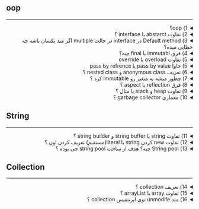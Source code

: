 ## oop

---------------

<details>

<summary dir="rtl"> 
1) oop؟
</summary>

<div dir="rtl">

1. **کپسوله‌سازی (Encapsulation):** کپسوله‌سازی به معنای پنهان‌سازی جزئیات پیاده‌سازی و نمایش فقط ویژگی‌ها و روش‌های ضروری به کاربر است. این امر با استفاده از دسترسی‌کننده‌های خصوصی (private) و عمومی (public) در کلاس‌ها انجام می‌شود. به عنوان مثال:
</div>

```java
    public class Car {
        private String color;
        private String model;

        public String getColor() {
            return color;
        }

        public void setColor(String color) {
            this.color = color;
        }

        public String getModel() {
            return model;
        }

        public void setModel(String model) {
            this.model = model;
        }
    }
```


<div dir="rtl">

2. **وراثت (Inheritance):** وراثت به معنی قابلیت تعریف یک کلاس جدید بر اساس یک کلاس موجود است که تمام خصوصیات و روش‌های آن را به ارث می‌برد و می‌تواند ویژگی‌ها و روش‌های جدیدی به آن اضافه کند. این امر باعث استفاده مجدد از کد می‌شود. به عنوان مثال:
</div>

```java
    public class Vehicle {
        protected String brand = "Ford";

        public void honk() {
            System.out.println("Beep beep!");
        }
    }

    public class Car extends Vehicle {
        private String modelName = "Mustang";

        public String getModelName() {
            return modelName;
        }
    }
```

<div dir="rtl">

3. **چندریختی (Polymorphism):** چندریختی به توانایی استفاده از یک تابع یا روش به روش‌های مختلف اشاره دارد. این ویژگی اجازه می‌دهد تا اشیاء از کلاس‌های مختلف به عنوان یک نوع عمومی‌تر در نظر گرفته شوند. به عنوان مثال:
</div>    

```java
    public class Animal {
        public void makeSound() {
            System.out.println("Animal makes a sound");
        }
    }

    public class Dog extends Animal {
        @Override
        public void makeSound() {
            System.out.println("Woof");
        }
    }

    public class Cat extends Animal {
        @Override
        public void makeSound() {
            System.out.println("Meow");
        }
    }

    public static void main(String[] args) {
        Animal myDog = new Dog();
        Animal myCat = new Cat();
        myDog.makeSound(); // Woof
        myCat.makeSound(); // Meow
    }
```

<div dir="rtl">

4. **تجرید (Abstraction):** تجرید به معنای نمایش جزئیات مهم و پنهان کردن جزئیات غیرضروری برای ساده‌سازی مدل‌سازی است. این امر با استفاده از کلاس‌های انتزاعی (abstract) و رابط‌ها (interface) انجام می‌شود. به عنوان مثال:
</div>

```java
    abstract class Animal {
        public abstract void makeSound();
    }

    class Dog extends Animal {
        public void makeSound() {
            System.out.println("Woof");
        }
    }

    class Cat extends Animal {
        public void makeSound() {
            System.out.println("Meow");
        }
    }

    public static void main(String[] args) {
        Animal myDog = new Dog();
        Animal myCat = new Cat();
        myDog.makeSound(); // Woof
        myCat.makeSound(); // Meow
    }
```
</details>



<details>

<summary dir="rtl"> 
2) تفاوت abstarct با interface ؟
</summary>

<div dir="rtl">

در جاوا، کلاس‌های انتزاعی (abstract classes) و رابط‌ها (interfaces) دو روش مهم برای تعریف قراردادها و رفتارهای مشترک بین کلاس‌ها هستند. با این حال، هر یک از این دو ویژگی کاربردها و محدودیت‌های خاص خود را دارند. در ادامه، تفاوت‌های اصلی بین آن‌ها را بررسی می‌کنیم:

### کلاس انتزاعی (Abstract Class)

1. **تعریف:**
   - یک کلاس انتزاعی می‌تواند شامل متدهای انتزاعی (بدون پیاده‌سازی) و متدهای معمولی (با پیاده‌سازی) باشد.

2. **ارث‌بری:**
   - یک کلاس می‌تواند فقط از یک کلاس انتزاعی ارث‌بری کند (single inheritance).

3. **سازنده‌ها:**
   - یک کلاس انتزاعی می‌تواند سازنده داشته باشد و این سازنده‌ها می‌توانند برای مقداردهی اولیه اشیاء در کلاس‌های فرزند استفاده شوند.

4. **متغیرها:**
   - یک کلاس انتزاعی می‌تواند متغیرهای نمونه (instance variables) داشته باشد.

مثال:

</div>

```java
abstract class Animal {
    String name;

    Animal(String name) {
        this.name = name;
    }

    abstract void makeSound();

    void eat() {
        System.out.println(name + " is eating");
    }
}

class Dog extends Animal {
    Dog(String name) {
        super(name);
    }

    @Override
    void makeSound() {
        System.out.println("Woof");
    }
}

public class Main {
    public static void main(String[] args) {
        Dog dog = new Dog("Buddy");
        dog.makeSound(); // Woof
        dog.eat();       // Buddy is eating
    }
}
```

<div dir="rtl">

### رابط (Interface)

1. **تعریف:**
   - یک رابط فقط می‌تواند شامل متدهای انتزاعی (بدون پیاده‌سازی) باشد. البته، از جاوا 8 به بعد، رابط‌ها می‌توانند متدهای پیش‌فرض (default methods) و استاتیک (static methods) نیز داشته باشند که دارای پیاده‌سازی هستند.

2. **ارث‌بری:**
   - یک کلاس می‌تواند از چندین رابط پیروی کند (multiple inheritance).

3. **سازنده‌ها:**
   - یک رابط نمی‌تواند سازنده داشته باشد.

4. **متغیرها:**
   - تمام متغیرهای درون یک رابط به صورت پیش‌فرض `public`, `static` و `final` هستند.

مثال:

</div>

```java
interface Animal {
    void makeSound();

    default void eat() {
        System.out.println("Animal is eating");
    }
}

class Dog implements Animal {
    @Override
    public void makeSound() {
        System.out.println("Woof");
    }
}

public class Main {
    public static void main(String[] args) {
        Dog dog = new Dog();
        dog.makeSound(); // Woof
        dog.eat();       // Animal is eating
    }
}
```

<div dir="rtl">

### تفاوت‌های کلیدی

1. **تعداد ارث‌بری:**
   - **Abstract Class:** فقط یک کلاس انتزاعی می‌تواند به ارث برده شود.
   - **Interface:** یک کلاس می‌تواند از چندین رابط پیروی کند.

2. **نوع متدها:**
   - **Abstract Class:** می‌تواند شامل متدهای انتزاعی و معمولی باشد.
   - **Interface:** تا جاوا 7، فقط شامل متدهای انتزاعی بود. از جاوا 8 به بعد، می‌تواند شامل متدهای پیش‌فرض و استاتیک نیز باشد.

3. **نوع متغیرها:**
   - **Abstract Class:** می‌تواند شامل متغیرهای نمونه و استاتیک باشد.
   - **Interface:** فقط شامل متغیرهای `public`, `static`, `final` است.

4. **کاربرد:**
   - **Abstract Class:** برای مدل‌سازی یک مفهوم عمومی‌تر که ممکن است دارای پیاده‌سازی پیش‌فرض برخی از متدها باشد.
   - **Interface:** برای تعریف قراردادهای رفتار که هر کلاس می‌تواند پیاده‌سازی‌های متفاوتی از آن‌ها ارائه دهد.

### مثال ترکیبی

برای درک بهتر تفاوت‌ها، می‌توانیم یک مثال ترکیبی بیاوریم که هر دو کلاس انتزاعی و رابط را به کار می‌گیرد:

</div>

```java
abstract class Animal {
    String name;

    Animal(String name) {
        this.name = name;
    }

    abstract void makeSound();

    void sleep() {
        System.out.println(name + " is sleeping");
    }
}

interface Pet {
    void play();

    default void eat() {
        System.out.println("Pet is eating");
    }
}

class Dog extends Animal implements Pet {
    Dog(String name) {
        super(name);
    }

    @Override
    void makeSound() {
        System.out.println("Woof");
    }

    @Override
    public void play() {
        System.out.println(name + " is playing");
    }
}

public class Main {
    public static void main(String[] args) {
        Dog dog = new Dog("Buddy");
        dog.makeSound(); // Woof
        dog.sleep();     // Buddy is sleeping
        dog.play();      // Buddy is playing
        dog.eat();       // Pet is eating
    }
}
```

<div dir="rtl">

در این مثال، `Dog` هم از یک کلاس انتزاعی (`Animal`) و هم از یک رابط (`Pet`) استفاده می‌کند، که نشان‌دهنده قدرت و انعطاف‌پذیری ترکیب این دو ویژگی در جاوا است.
</div>

</details>


<details>

<summary dir="rtl"> 
3) Default method در interface در حالت multiple اگر متد یکسان باشه چه خطایی میده؟
</summary>

<div dir="rtl">

در جاوا، اگر یک کلاس از چندین رابط (interface) پیروی کند که دارای متدهای پیش‌فرض (default methods) با امضای یکسان باشند، یک تضاد به وجود می‌آید. این تضاد باید به طور صریح توسط کلاس حل شود، در غیر این صورت کامپایلر جاوا خطا می‌دهد.

### خطا

وقتی یک کلاس از چندین رابط پیروی می‌کند که هر کدام متد پیش‌فرض یکسانی دارند، کامپایلر خطای زیر را می‌دهد:
```
class X inherits unrelated defaults for method Y() from types A and B
```

### مثال

برای توضیح این موضوع با یک مثال، بیایید دو رابط با متد پیش‌فرض یکسان و یک کلاس که از هر دو رابط پیروی می‌کند را بررسی کنیم:

</div>

```java
interface InterfaceA {
    default void display() {
        System.out.println("Display from InterfaceA");
    }
}

interface InterfaceB {
    default void display() {
        System.out.println("Display from InterfaceB");
    }
}

class MyClass implements InterfaceA, InterfaceB {
    @Override
    public void display() {
        // باید تضاد را به طور صریح حل کنیم
        InterfaceA.super.display(); // یا InterfaceB.super.display();
    }

    public static void main(String[] args) {
        MyClass obj = new MyClass();
        obj.display(); // باید تصمیم بگیریم کدام نمایش داده شود
    }
}
```

<div dir="rtl">

### توضیح

1. **تعریف دو رابط با متد پیش‌فرض یکسان:**
   - `InterfaceA` و `InterfaceB` هر دو دارای متد پیش‌فرض `display` هستند.

2. **پیروی کلاس از هر دو رابط:**
   - کلاس `MyClass` از هر دو رابط `InterfaceA` و `InterfaceB` پیروی می‌کند.

3. **حل تضاد:**
   - کلاس `MyClass` باید تضاد به وجود آمده را به طور صریح حل کند. این کار با استفاده از `InterfaceA.super.display()` یا `InterfaceB.super.display()` انجام می‌شود تا مشخص شود کدام نسخه از متد `display` فراخوانی شود.

### حل تضاد

هنگامی که با تضاد متدهای پیش‌فرض مواجه می‌شویم، باید به یکی از روش‌های زیر عمل کنیم:

1. **بازنویسی متد:**
   - متد را در کلاس پیاده‌سازی کرده و از یک نسخه خاص از رابط برای حل تضاد استفاده کنیم.

مثال:

</div>

```java
class MyClass implements InterfaceA, InterfaceB {
    @Override
    public void display() {
        InterfaceA.super.display(); // یا InterfaceB.super.display();
    }
}
```

<div dir="rtl">

2. **تعریف متد جدید:**
   - می‌توانیم یک پیاده‌سازی جدید برای متد ارائه دهیم که از هیچ یک از نسخه‌های رابط استفاده نکند.

مثال:

</div>

```java
class MyClass implements InterfaceA, InterfaceB {
    @Override
    public void display() {
        System.out.println("Display from MyClass");
    }
}
```

<div dir="rtl">

### نتیجه‌گیری

هنگامی که یک کلاس از چندین رابط با متد پیش‌فرض یکسان پیروی می‌کند، باید تضاد به وجود آمده را به طور صریح حل کنیم تا کامپایلر خطا ندهد. این کار معمولاً با بازنویسی متد و استفاده از `super` برای اشاره به متد مورد نظر در یکی از رابط‌ها انجام می‌شود.


</div>

</details>


<details>

<summary dir="rtl"> 
4)	فرق immutabl با final چیه؟
</summary>

<div dir="rtl">

در جاوا، مفاهیم `immutable` و `final` هر دو به مدیریت وضعیت اشیاء و متغیرها مربوط می‌شوند، اما در زمینه‌ها و کاربردهای متفاوتی به کار می‌روند. در ادامه تفاوت‌های این دو مفهوم را بررسی می‌کنیم:

### `final` در جاوا

1. **متغیرهای `final`:**
   - وقتی یک متغیر (میدان، پارامتر یا متغیر محلی) به صورت `final` تعریف می‌شود، مقدار آن تنها یک بار می‌تواند مقداردهی شود و پس از آن نمی‌تواند تغییر کند.
   - مثال:

</div>

```java
final int x = 10;
x = 20; // خطا: نمی‌توان مقدار متغیر final را تغییر داد
```
<div dir="rtl">

2. **متدهای `final`:**
   - یک متد `final` نمی‌تواند در کلاس‌های فرزند بازنویسی (override) شود.
   - مثال:
   
</div>

```java
  class Parent {
      public final void display() {
          System.out.println("Display from Parent");
      }
  }

  class Child extends Parent {
      @Override
      public void display() {
          System.out.println("Display from Child"); // خطا: نمی‌توان متد final را بازنویسی کرد
      }
  }
```

<div dir="rtl">

3. **کلاس‌های `final`:**
   - یک کلاس `final` نمی‌تواند به ارث برده شود. به عبارت دیگر، هیچ کلاسی نمی‌تواند از یک کلاس `final` ارث‌بری کند.
   - مثال:

</div>


 ```java
 public final class UtilityClass {
     // بدنه کلاس
 }

 class SubUtilityClass extends UtilityClass { // خطا: نمی‌توان از کلاس final ارث‌بری کرد
     // بدنه کلاس
 }
 ```

<div dir="rtl">

### `immutable` در جاوا

1. **کلاس‌های Immutable:**
   - یک کلاس Immutable کلاسی است که پس از ایجاد شیء، وضعیت آن نمی‌تواند تغییر کند.
   - ویژگی‌های کلاس‌های Immutable:
      - تمام فیلدها باید `private` و `final` باشند.
      - کلاس باید `final` باشد تا از ارث‌بری جلوگیری شود.
      - عدم وجود setter ها برای تغییر فیلدها.
      - تمام فیلدها باید تنها از طریق سازنده مقداردهی شوند.
   - مثال:

</div>

 ```java
 public final class ImmutablePerson {
     private final String name;
     private final int age;

     public ImmutablePerson(String name, int age) {
         this.name = name;
         this.age = age;
     }

     public String getName() {
         return name;
     }

     public int getAge() {
         return age;
     }
 }
 ```

<div dir="rtl">

### تفاوت‌های کلیدی

1. **کاربرد و زمینه:**
   - `final`: برای متغیرها، متدها و کلاس‌ها به کار می‌رود تا نشان دهد که نمی‌توان آن‌ها را تغییر داد یا بازنویسی کرد.
   - `immutable`: مفهومی است که برای طراحی کلاس‌هایی به کار می‌رود که اشیاء آن‌ها پس از ایجاد غیرقابل تغییر هستند.

2. **محدودیت‌ها:**
   - `final` متغیر: نمی‌توان پس از مقداردهی اولیه مقدار آن را تغییر داد، اما اگر متغیر یک شیء باشد، می‌توان وضعیت داخلی شیء را تغییر داد مگر اینکه خود شیء Immutable باشد.
   - کلاس‌های Immutable: وضعیت داخلی اشیاء پس از ایجاد به هیچ وجه نمی‌تواند تغییر کند.

3. **سطح تأثیر:**
   - `final` متغیر: بر روی مقدار متغیر تأثیر می‌گذارد.
   - `final` متد: بر روی قابلیت بازنویسی متد تأثیر می‌گذارد.
   - `final` کلاس: بر روی قابلیت ارث‌بری کلاس تأثیر می‌گذارد.
   - Immutable: بر روی وضعیت کل شیء تأثیر می‌گذارد.

### مثال ترکیبی

برای درک بهتر تفاوت‌ها، بیایید مثالی ترکیبی را بررسی کنیم که هم از `final` و هم از کلاس Immutable استفاده می‌کند:

</div>


```java
public final class ImmutableBook {
    private final String title;
    private final String author;

    public ImmutableBook(String title, String author) {
        this.title = title;
        this.author = author;
    }

    public String getTitle() {
        return title;
    }

    public String getAuthor() {
        return author;
    }
}

class Test {
    public static void main(String[] args) {
        final ImmutableBook book = new ImmutableBook("1984", "George Orwell");

        // نمی‌توانیم یک شیء جدید به متغیر book تخصیص دهیم
        // book = new ImmutableBook("Brave New World", "Aldous Huxley"); // خطا

        // اما می‌توانیم از متدهای کتاب استفاده کنیم
        System.out.println(book.getTitle()); // 1984
        System.out.println(book.getAuthor()); // George Orwell
    }
}
```

<div dir="rtl">
در این مثال، `ImmutableBook` یک کلاس Immutable است و متغیر `book` به صورت `final` تعریف شده است. این بدان معناست که:
1. کلاس `ImmutableBook` به دلیل `final` بودن نمی‌تواند به ارث برده شود.
2. وضعیت شیء `book` نمی‌تواند تغییر کند زیرا `ImmutableBook` یک کلاس Immutable است.
3. متغیر `book` نمی‌تواند به شیء دیگری تخصیص داده شود زیرا به صورت `final` تعریف شده است.

</div>

</details>


<details >

<summary dir="rtl"> 
5) 	تفاوت overload با override
</summary>

<div dir="rtl">

در جاوا، `Overloading` و `Overriding` دو مفهوم متفاوت هستند که برای دستیابی به چندریختی (Polymorphism) استفاده می‌شوند. هر دو این مفاهیم به متدها مربوط می‌شوند، اما در شرایط و اهداف مختلف به کار می‌روند.

### Overloading (بارگذاری مجدد متدها)

**تعریف:**
- Overloading زمانی اتفاق می‌افتد که چندین متد با همان نام، اما با امضاهای مختلف (مجموعه پارامترهای مختلف) در یک کلاس تعریف شوند. امضای متد شامل تعداد، نوع، و ترتیب پارامترها است.

**ویژگی‌ها:**
- Overloading در همان کلاس انجام می‌شود.
- امضای متدها (تعداد یا نوع پارامترها) باید متفاوت باشد.
- نوع بازگشتی متد می‌تواند متفاوت باشد، اما این تفاوت به تنهایی برای Overloading کافی نیست.
- Overloading زمان کامپایل (Compile-time) تعیین می‌شود.

**مثال:**

</div>

```java
class MathUtils {
    // متد اول
    public int add(int a, int b) {
        return a + b;
    }

    // متد دوم
    public double add(double a, double b) {
        return a + b;
    }

    // متد سوم
    public int add(int a, int b, int c) {
        return a + b + c;
    }
}

public class Main {
    public static void main(String[] args) {
        MathUtils utils = new MathUtils();
        System.out.println(utils.add(2, 3));          // 5
        System.out.println(utils.add(2.5, 3.5));      // 6.0
        System.out.println(utils.add(1, 2, 3));       // 6
    }
}
```

<div dir="rtl">

### Overriding (بازنویسی متدها)

**تعریف:**
- Overriding زمانی اتفاق می‌افتد که یک کلاس فرزند متدی را از کلاس والد بازنویسی کند. متد بازنویسی‌شده در کلاس فرزند باید همان امضای متد در کلاس والد را داشته باشد.

**ویژگی‌ها:**
- Overriding بین کلاس والد و کلاس فرزند انجام می‌شود.
- امضای متد (نام، تعداد، نوع، و ترتیب پارامترها) باید دقیقاً یکسان باشد.
- نوع بازگشتی متد در کلاس فرزند باید با نوع بازگشتی متد در کلاس والد سازگار باشد.
- متد در کلاس فرزند باید همان سطح دسترسی یا سطح دسترسی بیشتری نسبت به کلاس والد داشته باشد.
- Overriding زمان اجرا (Run-time) تعیین می‌شود.

**مثال:**

</div>

```java
class Animal {
    public void makeSound() {
        System.out.println("Animal makes a sound");
    }
}

class Dog extends Animal {
    @Override
    public void makeSound() {
        System.out.println("Woof");
    }
}

class Cat extends Animal {
    @Override
    public void makeSound() {
        System.out.println("Meow");
    }
}

public class Main {
    public static void main(String[] args) {
        Animal myDog = new Dog();
        Animal myCat = new Cat();
        
        myDog.makeSound(); // Woof
        myCat.makeSound(); // Meow
    }
}
```

<div dir="rtl">

### تفاوت‌های کلیدی بین Overloading و Overriding

1. **مفهوم:**
   - **Overloading:** تعریف چندین متد با همان نام در یک کلاس، اما با امضاهای مختلف.
   - **Overriding:** بازنویسی متدی از کلاس والد در کلاس فرزند با همان امضا.

2. **زمان تعیین:**
   - **Overloading:** زمان کامپایل.
   - **Overriding:** زمان اجرا.

3. **محدوده کاربرد:**
   - **Overloading:** در همان کلاس.
   - **Overriding:** بین کلاس والد و کلاس فرزند.

4. **نوع بازگشتی:**
   - **Overloading:** می‌تواند متفاوت باشد.
   - **Overriding:** باید همان نوع یا نوع سازگار باشد.

5. **پارامترها:**
   - **Overloading:** تعداد، نوع، یا ترتیب پارامترها باید متفاوت باشد.
   - **Overriding:** تعداد، نوع، و ترتیب پارامترها باید یکسان باشد.

### نتیجه‌گیری

- Overloading برای دستیابی به چندریختی در سطح کلاس با تعریف متدهای هم‌نام اما با امضاهای مختلف استفاده می‌شود.
- Overriding برای بازنویسی متدهای کلاس والد در کلاس فرزند به منظور ارائه پیاده‌سازی‌های خاص هر کلاس فرزند استفاده می‌شود.

</div>

</details>

<details >

<summary dir="rtl"> 
5) 		جاوا pass by value یا pass by refrence
</summary>

<div dir="rtl">

در جاوا، **تمام آرگومان‌ها به صورت "pass by value"** (ارسال به‌وسیله مقدار) به متدها ارسال می‌شوند. این جمله ممکن است باعث ایجاد سردرگمی شود، زیرا نحوه کار جاوا با انواع ابتدایی (primitive types) و اشیاء (objects) تفاوت دارد.

### انواع ابتدایی (Primitive Types)

وقتی یک مقدار ابتدایی (مثل `int`, `char`, `boolean`, `float` و ...) به یک متد ارسال می‌شود، یک کپی از آن مقدار ایجاد می‌شود و به متد ارسال می‌گردد. بنابراین، هر گونه تغییری که در متد روی این پارامتر اعمال شود، تأثیری روی مقدار اصلی ندارد.

**مثال:**

</div>

```java
public class Main {
    public static void main(String[] args) {
        int num = 10;
        modifyPrimitive(num);
        System.out.println("After modifyPrimitive: " + num); // هنوز 10
    }

    public static void modifyPrimitive(int value) {
        value = 20; // فقط مقدار کپی شده تغییر می‌کند
    }
}
```

<div dir="rtl">

### اشیاء (Objects)

در مورد اشیاء، همان قانون "pass by value" اعمال می‌شود، اما اینجا تفاوت اصلی به دلیل نحوه مدیریت مرجع‌ها (references) به وجود می‌آید. وقتی یک شیء به یک متد ارسال می‌شود، یک کپی از مرجع (reference) آن شیء ارسال می‌شود، نه خود شیء. به عبارت دیگر، مرجع به شیء کپی می‌شود، اما هر دو مرجع به همان شیء در حافظه اشاره می‌کنند.

بنابراین، اگر شما متغیرهای داخلی شیء را تغییر دهید، این تغییرات روی شیء اصلی اعمال می‌شود، اما اگر مرجع را تغییر دهید (مثلاً به یک شیء جدید اشاره کنید)، این تغییر فقط در محدوده همان متد است و تأثیری بر مرجع اصلی خارج از متد ندارد.

**مثال:**

</div>


```java
class MyObject {
    int value;
}

public class Main {
    public static void main(String[] args) {
        MyObject obj = new MyObject();
        obj.value = 10;
        modifyObject(obj);
        System.out.println("After modifyObject: " + obj.value); // خروجی 20 است
    }

    public static void modifyObject(MyObject obj) {
        obj.value = 20; // تغییر در شیء اصلی اعمال می‌شود
    }
}
```

<div dir="rtl">

**مثال دیگر:**

</div>

```java
class MyObject {
    int value;
}

public class Main {
    public static void main(String[] args) {
        MyObject obj = new MyObject();
        obj.value = 10;
        reassignObject(obj);
        System.out.println("After reassignObject: " + obj.value); // هنوز 10 است
    }

    public static void reassignObject(MyObject obj) {
        obj = new MyObject();
        obj.value = 20; // مرجع جدید فقط در محدوده متد معتبر است
    }
}
```

<div dir="rtl">

### نتیجه‌گیری

جاوا همیشه از "pass by value" استفاده می‌کند:
- **برای انواع ابتدایی:** مقدار خود نوع ابتدایی کپی و ارسال می‌شود.
- **برای اشیاء:** یک کپی از مرجع (reference) شیء ارسال می‌شود، نه خود شیء. این به این معناست که شما می‌توانید وضعیت داخلی شیء را تغییر دهید، اما نمی‌توانید مرجع اصلی را در خارج از متد تغییر دهید.

</div>

</details>


<details>

<summary dir="rtl"> 
6) تعریف anonymous class و nested class ؟
</summary>

<div dir="rtl">

### Nested Class (کلاس تو در تو)

وقتی یک کلاس یا یک اینترفیس داخل یک کلاس دیگر تعریف می‌شود، به آن `Nested Class` گفته می‌شود. `Nested Class`ها دو نوع اصلی دارند:
1. **Static Nested Class**
2. **Non-static Nested Class (Inner Class)**

### انواع Inner Class

1. **Member Inner Class:**
   - یک `Inner Class` که درون یک کلاس بیرونی و خارج از متدهای آن تعریف می‌شود.
   - به اعضای کلاس بیرونی دسترسی مستقیم دارد، حتی اگر اعضا `private` باشند.

   **مثال:**

</div>

```java
   class TestMemberOuter1 {
       private int data = 30;

       class Inner {
           void msg() {
               System.out.println("data is " + data);
           }
       }

       public static void main(String args[]) {
           TestMemberOuter1 obj = new TestMemberOuter1();
           TestMemberOuter1.Inner in = obj.new Inner();
           in.msg(); // خروجی: data is 30
       }
   }
```

<div dir="rtl">

2. **Anonymous Inner Class:**
   - یک `Inner Class` که بدون نام است و برای پیاده‌سازی یک اینترفیس یا گسترش یک کلاس استفاده می‌شود.
   - معمولاً برای پیاده‌سازی‌های فوری و کوتاه مدت استفاده می‌شود.

   **مثال:**

</div>

   ```java
   abstract class Person {
       abstract void eat();
   }

   class TestAnonymousInner {
       public static void main(String args[]) {
           Person p = new Person() {
               void eat() {
                   System.out.println("nice fruits");
               }
           };
           p.eat(); // خروجی: nice fruits
       }
   }
   ```

<div dir="rtl">

3. **Local Inner Class:**
   - یک `Inner Class` که درون یک متد، سازنده یا بلوک تعریف می‌شود.
   - فقط در داخل متد یا بلوک که در آن تعریف شده است قابل دسترسی است.

   **مثال:**

</div>

   ```java
   public class localInner1 {
       private int data = 30; // متغیر نمونه

       void display() {
           class Local {
               void msg() {
                   System.out.println(data);
               }
           }
           Local l = new Local();
           l.msg(); // خروجی: 30
       }

       public static void main(String args[]) {
           localInner1 obj = new localInner1();
           obj.display();
       }
   }
   ```

<div dir="rtl">

### Static Nested Class

- یک `Nested Class` که با استفاده از کلمه کلیدی `static` تعریف شده و می‌تواند بدون نیاز به نمونه‌ای از کلاس بیرونی استفاده شود.
- به اعضای `static` کلاس بیرونی دسترسی مستقیم دارد، اما به اعضای `instance` دسترسی ندارد مگر اینکه یک نمونه از کلاس بیرونی داشته باشد.

**مثال:**

</div>

<div dir="rtl">

```java
class Outer {
    static int data = 30;

    static class StaticNested {
        void display() {
            System.out.println("data is " + data);
        }
    }

    public static void main(String args[]) {
        Outer.StaticNested nested = new Outer.StaticNested();
        nested.display(); // خروجی: data is 30
    }
}
```

### نتیجه‌گیری

- `Nested Class`ها در جاوا به دو نوع اصلی تقسیم می‌شوند: `Static Nested Class` و `Inner Class`.
- `Inner Class`ها خود به سه دسته تقسیم می‌شوند: `Member Inner Class`, `Anonymous Inner Class`, و `Local Inner Class`.
- هر نوع از `Inner Class` کاربردها و ویژگی‌های خاص خود را دارد که در موقعیت‌های مختلف می‌تواند مفید باشد.
</div>

</details>


<details>

<summary dir="rtl"> 
7) چطور میشه یه متغیر رو immutable کرد ؟
</summary>

<div dir="rtl">

در جاوا، برای ایجاد یک متغیر (شیء) به‌صورت `immutable`، باید چندین اصل و روش را رعایت کنید. در ادامه، نحوه ایجاد یک کلاس `immutable` و متغیرهای آن را توضیح می‌دهم.

### مراحل ایجاد یک کلاس `immutable`

1. **کلاس را `final` کنید تا از ارث‌بری جلوگیری شود.**
2. **تمام فیلدهای کلاس را `private` و `final` کنید تا فقط یک بار مقداردهی شوند.**
3. **هیچ `setter`ای برای فیلدها فراهم نکنید.**
4. **تمام فیلدها را از طریق سازنده مقداردهی کنید.**
5. **اگر فیلدها از نوع mutable (قابل تغییر) هستند، یک کپی عمیق از آن‌ها در سازنده و getterها ایجاد کنید.**

### مثال

یک کلاس `Person` را به‌صورت `immutable` ایجاد می‌کنیم:

</div>

```java
public final class Person {
    private final String name;
    private final int age;
    private final List<String> hobbies;

    public Person(String name, int age, List<String> hobbies) {
        this.name = name;
        this.age = age;
        // کپی عمیق برای فیلد mutable
        this.hobbies = new ArrayList<>(hobbies);
    }

    public String getName() {
        return name;
    }

    public int getAge() {
        return age;
    }

    // بازگرداندن کپی برای فیلد mutable
    public List<String> getHobbies() {
        return new ArrayList<>(hobbies);
    }
}

public class Main {
    public static void main(String[] args) {
        List<String> hobbies = new ArrayList<>();
        hobbies.add("Reading");
        hobbies.add("Traveling");

        Person person = new Person("John", 30, hobbies);

        // تلاش برای تغییر لیست hobbies خارجی
        hobbies.add("Swimming");

        System.out.println(person.getHobbies()); // خروجی: [Reading, Traveling]

        // تلاش برای تغییر لیست hobbies از طریق getter
        person.getHobbies().add("Swimming");

        System.out.println(person.getHobbies()); // خروجی: [Reading, Traveling]
    }
}
```

<div dir="rtl">

### توضیحات

1. **کلاس `Person` به‌صورت `final` تعریف شده است:**
   - این کار باعث می‌شود تا هیچ کلاسی نتواند از آن ارث‌بری کند و متدهای آن را تغییر دهد.

2. **فیلدهای `name`, `age`, و `hobbies` به‌صورت `private` و `final` تعریف شده‌اند:**
   - این کار اطمینان می‌دهد که این فیلدها فقط یک بار مقداردهی می‌شوند و نمی‌توانند تغییر کنند.

3. **هیچ `setter`ای برای فیلدها وجود ندارد:**
   - این کار از تغییر مقادیر فیلدها بعد از مقداردهی اولیه جلوگیری می‌کند.

4. **فیلدهای mutable (قابل تغییر) مانند `List<String>` به‌صورت کپی عمیق مقداردهی می‌شوند:**
   - در سازنده، یک کپی جدید از لیست ورودی ایجاد می‌شود.
   - در getter، یک کپی جدید از لیست بازگردانده می‌شود تا از تغییر لیست اصلی جلوگیری شود.

### نتیجه‌گیری

با رعایت این اصول، می‌توانید یک کلاس `immutable` ایجاد کنید که متغیرهای آن پس از مقداردهی اولیه دیگر تغییر نخواهند کرد. این ویژگی باعث می‌شود تا کلاس‌های `immutable` برای استفاده در برنامه‌های چندنخی (multi-threaded) بسیار مناسب باشند، زیرا نیازی به هماهنگ‌سازی (synchronization) برای دسترسی به متغیرها ندارند.

</div>

</details>



<details>
<summary dir="rtl"> 
8) فرق reflection با aspect ؟
</summary>

<div dir="rtl">

Reflection و Aspect-Oriented Programming (AOP) دو مفهوم مجزا در جاوا هستند که هر کدام برای اهداف خاصی استفاده می‌شوند. در ادامه تفاوت‌های اصلی بین Reflection و AOP را بررسی می‌کنیم:

### Reflection

**تعریف:**
Reflection یک ویژگی قدرتمند در جاوا است که به برنامه‌نویسان اجازه می‌دهد تا اطلاعات مربوط به ساختار برنامه (مانند کلاس‌ها، متدها، فیلدها و سازنده‌ها) را در زمان اجرا به دست آورند و از آن‌ها برای انجام عملیات مختلف استفاده کنند.

**کاربردها:**
1. **دسترسی به اطلاعات کلاس در زمان اجرا:** مانند نام کلاس، متدها، فیلدها و سازنده‌ها.
2. **ایجاد اشیاء در زمان اجرا:** بدون استفاده از سازنده‌های معمولی.
3. **فراخوانی متدها در زمان اجرا:** بدون استفاده از نام متدها در کد.
4. **دسترسی و تغییر فیلدها در زمان اجرا:** حتی اگر این فیلدها خصوصی باشند.

**مثال:**

</div>

```java
import java.lang.reflect.*;

public class ReflectionExample {
    private String message = "Hello, Reflection!";

    public static void main(String[] args) {
        try {
            ReflectionExample obj = new ReflectionExample();

            // دسترسی به فیلد خصوصی
            Field field = ReflectionExample.class.getDeclaredField("message");
            field.setAccessible(true);
            String value = (String) field.get(obj);

            System.out.println("Field Value: " + value); // خروجی: Hello, Reflection!

            // تغییر فیلد خصوصی
            field.set(obj, "Hello, Modified Reflection!");
            System.out.println("Modified Field Value: " + obj.message); // خروجی: Hello, Modified Reflection!

        } catch (Exception e) {
            e.printStackTrace();
        }
    }
}
```

<div dir="rtl">

### Aspect-Oriented Programming (AOP)

**تعریف:**
AOP یک پارادایم برنامه‌نویسی است که هدف آن جداسازی مقاطع مختلف برنامه (Concerns) است تا کدهای مربوط به مقاطع مختلف بتوانند به طور مستقل از هم توسعه و مدیریت شوند. در جاوا، AOP معمولاً با استفاده از فریم‌ورک‌هایی مانند Spring AOP و AspectJ پیاده‌سازی می‌شود.

**کاربردها:**
1. **جداسازی مقاطع مختلف برنامه:** مانند مدیریت لاگ‌ها، امنیت، تراکنش‌ها و مدیریت استثناها.
2. **افزایش خوانایی و نگهداری کد:** با جداسازی مقاطع مختلف برنامه از منطق اصلی.
3. **اضافه کردن رفتار به متدها و اشیاء:** بدون تغییر در کد منبع آن‌ها.

**اصطلاحات کلیدی در AOP:**
1. **Aspect:** یک مقطع برنامه که می‌تواند به ماژول‌های مختلف اضافه شود.
2. **Join Point:** یک نقطه در اجرای برنامه که در آن می‌توان یک مقطع را اعمال کرد.
3. **Advice:** کدی که در یک Join Point مشخص اجرا می‌شود.
4. **Pointcut:** مجموعه‌ای از Join Pointها که در آن‌ها یک Advice اعمال می‌شود.
5. **Weaving:** فرآیند اعمال Aspects به کد اصلی.

**مثال:**
استفاده از Spring AOP برای لاگ‌گیری از متدها:

</div>

```java
import org.aspectj.lang.annotation.Aspect;
import org.aspectj.lang.annotation.Before;
import org.springframework.stereotype.Component;

@Aspect
@Component
public class LoggingAspect {
    @Before("execution(* com.example.service.*.*(..))")
    public void logBeforeMethod() {
        System.out.println("Method is about to be executed");
    }
}
```

<div dir="rtl">

### تفاوت‌های کلیدی

1. **هدف:**
   - **Reflection:** برای دسترسی و تغییر ساختار برنامه در زمان اجرا استفاده می‌شود.
   - **AOP:** برای جداسازی مقاطع مختلف برنامه و افزودن رفتار به متدها بدون تغییر کد منبع استفاده می‌شود.

2. **کاربرد:**
   - **Reflection:** بیشتر برای عملیات پویا مانند ایجاد اشیاء، فراخوانی متدها و دسترسی به فیلدها در زمان اجرا استفاده می‌شود.
   - **AOP:** بیشتر برای افزودن مقاطع عمومی مانند لاگ‌گیری، امنیت و مدیریت تراکنش‌ها به برنامه بدون تغییر کد منبع استفاده می‌شود.

3. **پیاده‌سازی:**
   - **Reflection:** به صورت ذاتی در جاوا موجود است و از طریق بسته `java.lang.reflect` قابل دسترسی است.
   - **AOP:** نیاز به فریم‌ورک‌های خاص مانند Spring AOP یا AspectJ دارد.

4. **پیچیدگی و نگهداری:**
   - **Reflection:** ممکن است کد پیچیده‌تر و دیباگ سخت‌تری داشته باشد.
   - **AOP:** به طور کلی خوانایی و نگهداری کد را بهبود می‌بخشد زیرا مقاطع مختلف برنامه از منطق اصلی جدا می‌شوند.

### نتیجه‌گیری

Reflection و AOP هر دو ابزارهای قدرتمندی در جاوا هستند که برای اهداف مختلفی استفاده می‌شوند. Reflection برای دسترسی و تغییر ساختار برنامه در زمان اجرا مناسب است، در حالی که AOP برای جداسازی مقاطع مختلف برنامه و افزودن رفتارهای عمومی به متدها بدون تغییر کد منبع استفاده می‌شود. با درک تفاوت‌های بین این دو، می‌توانید از هر یک به صورت مناسب در برنامه‌های خود استفاده کنید.

</div>

</details>


<details>
<summary dir="rtl"> 
9) تفاوت heap و stack  با مثال ؟
</summary>

<div dir="rtl">

در جاوا، حافظه به دو بخش اصلی تقسیم می‌شود: Heap و Stack. هر یک از این بخش‌ها وظایف و کاربردهای خاص خود را دارند. در ادامه تفاوت‌های کلیدی بین Heap و Stack به همراه مثال‌هایی توضیح داده شده است.

### تفاوت‌های کلیدی بین Heap و Stack

1. **مدیریت حافظه:**
   - **Stack:** برای ذخیره‌سازی متغیرهای محلی و فراخوانی‌های متد استفاده می‌شود. این حافظه به صورت خودکار توسط JVM مدیریت می‌شود و با خروج از بلاک متد، حافظه آزاد می‌شود.
   - **Heap:** برای ذخیره‌سازی اشیاء و متغیرهای سراسری استفاده می‌شود. مدیریت این حافظه توسط Garbage Collector انجام می‌شود.

2. **سرعت دسترسی:**
   - **Stack:** دسترسی به حافظه در Stack سریع‌تر است زیرا به صورت LIFO (Last In First Out) مدیریت می‌شود.
   - **Heap:** دسترسی به حافظه در Heap کندتر است زیرا مدیریت پیچیده‌تری دارد و Garbage Collector باید آن را مدیریت کند.

3. **ساختار داده:**
   - **Stack:** به صورت ساختار داده پشته (Stack) مدیریت می‌شود.
   - **Heap:** به صورت ساختار داده هرم (Heap) مدیریت می‌شود و اشیاء به صورت نامرتب ذخیره می‌شوند.

4. **اندازه:**
   - **Stack:** حافظه Stack معمولاً کوچک‌تر است و محدودیت اندازه دارد.
   - **Heap:** حافظه Heap بزرگ‌تر است و می‌تواند مقدار بیشتری داده ذخیره کند.

5. **مدت زمان زندگی داده‌ها:**
   - **Stack:** مدت زمان زندگی داده‌ها کوتاه است و فقط تا زمان خروج از بلاک یا متد معتبر هستند.
   - **Heap:** مدت زمان زندگی داده‌ها طولانی‌تر است و تا زمانی که Garbage Collector آن‌ها را جمع‌آوری نکند، معتبر هستند.

### مثال:

برای درک بهتر تفاوت‌ها، بیایید یک مثال عملی را بررسی کنیم:

</div>

```java
public class MemoryExample {
    public static void main(String[] args) {
        int x = 5; // متغیر محلی: ذخیره شده در Stack
        int y = 10; // متغیر محلی: ذخیره شده در Stack

        MyClass obj = new MyClass(); // شیء: ذخیره شده در Heap
        obj.setValue(20);

        System.out.println("x: " + x); // 5
        System.out.println("y: " + y); // 10
        System.out.println("obj.value: " + obj.getValue()); // 20
    }
}

class MyClass {
    private int value; // فیلد نمونه: ذخیره شده در Heap

    public void setValue(int value) {
        this.value = value;
    }

    public int getValue() {
        return value;
    }
}
```
<div dir="rtl">

### توضیحات:

1. **متغیرهای محلی (x و y):**
   - این متغیرها در حافظه Stack ذخیره می‌شوند. هر بار که متد `main` فراخوانی می‌شود، یک بلاک جدید در Stack ایجاد می‌شود و این متغیرها در آن بلاک ذخیره می‌شوند. با خروج از متد `main`، این بلاک و تمام متغیرهای محلی آن آزاد می‌شوند.

2. **شیء `MyClass` (obj):**
   - این شیء در حافظه Heap ذخیره می‌شود. متغیر `obj` که یک مرجع به این شیء است، در Stack ذخیره می‌شود، اما خود شیء در Heap قرار دارد. Garbage Collector مسئول مدیریت حافظه Heap است و زمانی که هیچ مرجعی به این شیء اشاره نکند، آن را جمع‌آوری می‌کند.

3. **فیلد نمونه `value` در کلاس `MyClass`:**
   - این فیلد به عنوان بخشی از شیء `MyClass` در Heap ذخیره می‌شود. تغییرات در این فیلد توسط متدهای `setValue` و `getValue` انجام می‌شود.

### نتیجه‌گیری

- **Stack:** برای ذخیره‌سازی متغیرهای محلی و فراخوانی‌های متد استفاده می‌شود. دسترسی سریع‌تر است و حافظه به صورت خودکار با خروج از بلاک آزاد می‌شود.
- **Heap:** برای ذخیره‌سازی اشیاء و متغیرهای سراسری استفاده می‌شود. دسترسی کندتر است و مدیریت حافظه توسط Garbage Collector انجام می‌شود.

درک تفاوت‌های بین Heap و Stack می‌تواند به بهینه‌سازی عملکرد و مدیریت بهتر حافظه در برنامه‌های جاوا کمک کند.

### نکته
توی ترد هر کدم stack خودشون رو دارن ولی heap یکیه

</div>

</details>

<details>
<summary dir="rtl"> 
10) معماری garbage collector ؟
</summary>

<div dir="rtl">

معماری Garbage Collector (GC) در جاوا برای مدیریت خودکار حافظه طراحی شده است. این معماری به اجزای مختلفی تقسیم می‌شود که هر کدام نقش خاصی در جمع‌آوری و بازپس‌گیری حافظه‌ی اشیائی که دیگر مورد استفاده نیستند، دارند. در ادامه، معماری کلی GC را توضیح می‌دهم و سپس با استفاده از یک نمودار آن را نمایش می‌دهم.

### اجزای کلیدی معماری Garbage Collector

1. **Heap Memory:**
   - **Young Generation (نسل جوان):**
      - **Eden Space:** اشیاء جدید ابتدا در اینجا ایجاد می‌شوند.
      - **Survivor Spaces (S0 و S1):** اشیاء از Eden Space که هنوز زنده هستند به یکی از این دو فضای Survivor منتقل می‌شوند.
   - **Old Generation (نسل قدیمی):** اشیاءی که مدت طولانی‌تری زنده می‌مانند به اینجا منتقل می‌شوند.
   - **Permanent Generation (PermGen) / Metaspace:** برای ذخیره‌سازی متادیتاهای کلاس و اطلاعات مربوط به کلاس‌ها استفاده می‌شود (در نسخه‌های جدید جاوا، Metaspace جایگزین PermGen شده است).

2. **Garbage Collection Phases:**
   - **Minor GC:** جمع‌آوری زباله‌های Young Generation.
   - **Major GC / Full GC:** جمع‌آوری زباله‌های Old Generation و گاهی اوقات همه نسل‌ها.

### نمودار معماری Garbage Collector

برای نمایش تصویری از معماری GC، به نمودار زیر توجه کنید:

```
+-----------------+
|     Heap Memory  |
+-----------------+
|                 |
| +-------------+ |    +-------------+
| | Young Gen   | |    | Old Gen     |
| |             | |    |             |
| | +---------+ | |    | +---------+ |
| | | Eden    | |----->| | Object  | |
| | |         | |    | | |         | |
| | +---------+ | |    | +---------+ |
| | +---------+ | |    |             |
| | | S0      | |----->|             |
| | +---------+ | |    +-------------+
| | +---------+ | |
| | | S1      | | |
| | +---------+ | |
| +-------------+ |
|                 |
+-----------------+

Legend:
- Young Gen: Generation for new objects
  - Eden: Space where new objects are initially allocated
  - S0, S1: Survivor spaces for objects that survive garbage collection in Eden
- Old Gen: Generation for long-lived objects
```

### توضیحات نمودار

1. **Heap Memory:**
   - **Young Generation (نسل جوان):**
      - **Eden Space:** جایی که اشیاء جدید ابتدا ایجاد می‌شوند.
      - **Survivor Spaces (S0 و S1):** اشیائی که از Eden Space جان سالم به در می‌برند به یکی از این فضاهای Survivor منتقل می‌شوند. در هر مرحله، یکی از این فضاها به عنوان مقصد و دیگری به عنوان منبع استفاده می‌شود.
   - **Old Generation (نسل قدیمی):** اشیاءی که برای مدت طولانی‌تری زنده می‌مانند به اینجا منتقل می‌شوند و در اینجا نگهداری می‌شوند.

2. **فرآیندهای Garbage Collection:**
   - **Minor GC:** این فرآیند برای جمع‌آوری زباله‌های موجود در Young Generation انجام می‌شود. اشیاء زنده از Eden Space به Survivor Space ها منتقل می‌شوند.
   - **Major GC / Full GC:** این فرآیند برای جمع‌آوری زباله‌های موجود در Old Generation و گاهی اوقات در تمامی نسل‌ها انجام می‌شود. این فرآیند سنگین‌تر است و مدت زمان بیشتری طول می‌کشد.

اشیاءی که استفاده نمی‌شوند و به آنها دسترسی وجود ندارد، در مراحل مختلف جمع‌آوری زباله (Garbage Collection) از بین می‌روند، و این مراحل بستگی به محل قرارگیری این اشیاء در حافظه Heap دارد. به طور کلی، روند کار به این صورت است:

### Young Generation

1. **Eden Space:**
   - اشیاء جدید ابتدا در اینجا ایجاد می‌شوند.
   - وقتی فضای Eden پر می‌شود، یک Minor GC (جمع‌آوری زباله‌ی کوچک) انجام می‌شود.
   - در طی Minor GC، اشیاء زنده از Eden Space به یکی از فضاهای Survivor (S0 یا S1) منتقل می‌شوند.
   - اشیائی که دسترسی به آنها وجود ندارد و در Eden Space قرار دارند، در این مرحله جمع‌آوری و حذف می‌شوند.

2. **Survivor Spaces (S0 و S1):**
   - اشیاءی که از مرحله‌ی قبلی جان سالم به در برده‌اند به این فضاها منتقل می‌شوند.
   - هر بار که یک Minor GC اجرا می‌شود، اشیاء زنده بین دو فضای Survivor جابجا می‌شوند.
   - اگر یک شیء پس از چندین Minor GC هنوز زنده باشد، به Old Generation منتقل می‌شود.
   - اشیائی که دسترسی به آنها وجود ندارد و در Survivor Spaces قرار دارند، در طی Minor GC جمع‌آوری و حذف می‌شوند.

### Old Generation

- **Old Generation:**
   - اشیائی که برای مدت طولانی‌تری زنده می‌مانند و از مراحل چندگانه‌ی Minor GC جان سالم به در برده‌اند، به Old Generation منتقل می‌شوند.
   - جمع‌آوری زباله در Old Generation به عنوان Major GC یا Full GC شناخته می‌شود.
   - اشیائی که دسترسی به آنها وجود ندارد و در Old Generation قرار دارند، در طی Major GC یا Full GC جمع‌آوری و حذف می‌شوند.

### نتیجه‌گیری

- اشیائی که دسترسی به آنها وجود ندارد و در Young Generation قرار دارند (Eden Space و Survivor Spaces)، در طی Minor GC جمع‌آوری و حذف می‌شوند.
- اشیائی که به Old Generation منتقل شده‌اند و دسترسی به آنها وجود ندارد، در طی Major GC یا Full GC جمع‌آوری و حذف می‌شوند.

### نمودار فرآیند Garbage Collection

```
+-----------------+
|     Heap Memory  |
+-----------------+
|                 |
| +-------------+ |    +-------------+
| | Young Gen   | |    | Old Gen     |
| |             | |    |             |
| | +---------+ | |    | +---------+ |
| | | Eden    | |----->| | Object  | |
| | |         | |    | | |         | |
| | +---------+ | |    | +---------+ |
| | +---------+ | |    |             |
| | | S0      | |----->|             |
| | +---------+ | |    +-------------+
| | +---------+ | |
| | | S1      | | |
| | +---------+ | |
| +-------------+ |
|                 |
+-----------------+

Legend:
- Young Gen: Generation for new objects
  - Eden: Space where new objects are initially allocated
  - S0, S1: Survivor spaces for objects that survive garbage collection in Eden
- Old Gen: Generation for long-lived objects
```

در این نمودار، فرآیندهای جمع‌آوری زباله و نحوه‌ی جابجایی اشیاء بین فضاهای مختلف نمایش داده شده است. اشیاء غیرقابل دسترسی در هر یک از این فضاها در طی جمع‌آوری زباله حذف می‌شوند.

### نتیجه‌گیری کلی

Garbage Collector در جاوا از یک معماری چند نسلی استفاده می‌کند که شامل Young Generation, Old Generation و (در نسخه‌های قدیمی) Permanent Generation می‌شود. این معماری به بهبود کارایی GC و مدیریت بهینه‌تر حافظه کمک می‌کند. استفاده از نمودارها و توضیحات بالا می‌تواند به درک بهتر نحوه کار GC و بهینه‌سازی برنامه‌های جاوا کمک کند.

</div>

</details>

## String 

----------


<details>
<summary dir="rtl"> 
11) تفاوت string با string buffer و string builder ؟
</summary>

<div dir="rtl">

در جاوا، کلاس‌های `String`, `StringBuffer`, و `StringBuilder` برای کار با رشته‌ها استفاده می‌شوند. هر یک از این کلاس‌ها ویژگی‌ها و کاربردهای خاص خود را دارند. در ادامه به تفاوت‌ها و ویژگی‌های این کلاس‌ها می‌پردازیم:

### 1. کلاس `String`

**ویژگی‌ها:**
- **Immutable (غیرقابل تغییر):** پس از ایجاد یک شیء `String`، نمی‌توان محتوای آن را تغییر داد. هر تغییر در یک شیء `String` باعث ایجاد یک شیء جدید می‌شود.
- **کلاس نهایی (final):** نمی‌توان از کلاس `String` ارث‌بری کرد.

**مثال:**

</div>

```java
String str1 = "Hello";
String str2 = str1.concat(" World"); // str1 تغییر نمی‌کند، یک شیء جدید ایجاد می‌شود
System.out.println(str1); // خروجی: Hello
System.out.println(str2); // خروجی: Hello World
```

<div dir="rtl">

### 2. کلاس `StringBuffer`

**ویژگی‌ها:**
- **Mutable (قابل تغییر):** محتوای `StringBuffer` پس از ایجاد می‌تواند تغییر کند.
- **Thread-safe (ایمن در برابر دسترسی چند نخی):** متدهای `StringBuffer` هماهنگ (synchronized) هستند، بنابراین برای استفاده در محیط‌های چند نخی (multi-threaded) مناسب است.
- **کندتر از `StringBuilder`:** به دلیل هماهنگی متدها، عملیات‌ها کمی کندتر از `StringBuilder` هستند.

**مثال:**

</div>

```java
StringBuffer sb = new StringBuffer("Hello");
sb.append(" World");
System.out.println(sb.toString()); // خروجی: Hello World
```
<div dir="rtl">

### 3. کلاس `StringBuilder`

**ویژگی‌ها:**
- **Mutable (قابل تغییر):** محتوای `StringBuilder` پس از ایجاد می‌تواند تغییر کند.
- **Not thread-safe (ایمن در برابر دسترسی چند نخی نیست):** متدهای `StringBuilder` هماهنگ (synchronized) نیستند، بنابراین برای استفاده در محیط‌های تک‌نخی (single-threaded) یا در مواردی که هماهنگی توسط برنامه‌نویس مدیریت می‌شود، مناسب است.
- **سریع‌تر از `StringBuffer`:** به دلیل عدم هماهنگی متدها، عملیات‌ها سریع‌تر از `StringBuffer` هستند.

**مثال:**

</div>

```java
StringBuilder sb = new StringBuilder("Hello");
sb.append(" World");
System.out.println(sb.toString()); // خروجی: Hello World
```
<div dir="rtl">

### تفاوت‌های کلیدی

1. **قابلیت تغییر (Mutability):**
   - `String` غیرقابل تغییر (Immutable) است. هر تغییر در رشته باعث ایجاد یک شیء جدید می‌شود.
   - `StringBuffer` و `StringBuilder` قابل تغییر (Mutable) هستند. می‌توان محتوای آن‌ها را بدون ایجاد شیء جدید تغییر داد.

2. **ایمنی در برابر دسترسی چند نخی (Thread Safety):**
   - `String` ذاتاً ایمن در برابر دسترسی چند نخی است زیرا غیرقابل تغییر است.
   - `StringBuffer` ایمن در برابر دسترسی چند نخی است زیرا متدهای آن هماهنگ (synchronized) هستند.
   - `StringBuilder` ایمن در برابر دسترسی چند نخی نیست زیرا متدهای آن هماهنگ نیستند.

3. **کارایی (Performance):**
   - `String` به دلیل ایجاد اشیاء جدید در هر تغییر، کندتر از `StringBuffer` و `StringBuilder` است.
   - `StringBuffer` به دلیل هماهنگی متدها، کمی کندتر از `StringBuilder` است.
   - `StringBuilder` سریع‌ترین گزینه است زیرا متدهای آن هماهنگ نیستند.

### موارد استفاده

- از `String` برای رشته‌های ثابت و غیرقابل تغییر استفاده کنید.
- از `StringBuffer` در برنامه‌هایی استفاده کنید که نیاز به تغییر رشته‌ها در محیط‌های چند نخی دارند.
- از `StringBuilder` در برنامه‌هایی استفاده کنید که نیاز به تغییر رشته‌ها در محیط‌های تک‌نخی دارند یا هماهنگی دسترسی چند نخی توسط برنامه‌نویس مدیریت می‌شود.

### نتیجه‌گیری

با توجه به تفاوت‌های بالا، انتخاب بین `String`, `StringBuffer`, و `StringBuilder` بستگی به نیازهای خاص برنامه شما دارد. برای رشته‌های ثابت از `String`، برای تغییر رشته‌ها در محیط‌های چند نخی از `StringBuffer`، و برای تغییر رشته‌ها در محیط‌های تک‌نخی از `StringBuilder` استفاده کنید.

</div>

</details>


<details>
<summary dir="rtl"> 
12) 	تفاوت new کردن string با literal(مستقیم)  تعریف کردن اون ؟
</summary>

<div dir="rtl">

در جاوا، تعریف یک رشته (`String`) به دو روش اصلی انجام می‌شود: استفاده از literal (مستقیم) و استفاده از کلمه کلیدی `new`. هر یک از این روش‌ها رفتار متفاوتی دارد و تفاوت‌های مهمی بین آن‌ها وجود دارد. در ادامه به بررسی این تفاوت‌ها می‌پردازیم:

### استفاده از String Literal

وقتی یک رشته به صورت مستقیم و با استفاده از literal تعریف می‌شود، به طور خودکار در یک مکان ویژه به نام "String Pool" در حافظه ذخیره می‌شود. اگر رشته دیگری با همان مقدار ایجاد شود، به جای ایجاد یک شیء جدید، به همان شیء موجود در String Pool اشاره می‌کند.

**مثال:**

</div>

```java
String str1 = "Hello";
String str2 = "Hello";

System.out.println(str1 == str2); // خروجی: true
System.out.println(str1.equals(str2)); // خروجی: true
```

<div dir="rtl">

در این مثال، `str1` و `str2` هر دو به همان شیء در String Pool اشاره می‌کنند، بنابراین عملگر `==` که مراجع را مقایسه می‌کند، `true` بازمی‌گرداند.

### استفاده از کلمه کلیدی new

وقتی یک رشته با استفاده از کلمه کلیدی `new` تعریف می‌شود، حتی اگر رشته دیگری با همان مقدار وجود داشته باشد، یک شیء جدید در حافظه heap ایجاد می‌شود و به String Pool اشاره نمی‌کند.

**مثال:**

</div>

```java
String str3 = new String("Hello");
String str4 = new String("Hello");

System.out.println(str3 == str4); // خروجی: false
System.out.println(str3.equals(str4)); // خروجی: true
```

<div dir="rtl">

در این مثال، `str3` و `str4` به دو شیء مختلف در حافظه heap اشاره می‌کنند، بنابراین عملگر `==` که مراجع را مقایسه می‌کند، `false` بازمی‌گرداند. اما متد `equals` که محتوا را مقایسه می‌کند، `true` بازمی‌گرداند.

### تفاوت‌های کلیدی

1. **String Pool:**
   - **Literal:** رشته‌های ایجاد شده با استفاده از literal به String Pool اضافه می‌شوند. اگر رشته‌ای با همان مقدار قبلاً در String Pool وجود داشته باشد، به همان شیء اشاره می‌کند.
   - **new:** رشته‌های ایجاد شده با استفاده از `new` مستقیماً به حافظه heap می‌روند و هر بار یک شیء جدید ایجاد می‌کنند، حتی اگر مقدار یکسان باشد.

2. **کارایی:**
   - **Literal:** استفاده از literal کارایی بیشتری دارد زیرا باعث استفاده مجدد از اشیاء موجود در String Pool می‌شود و از ایجاد اشیاء اضافی جلوگیری می‌کند.
   - **new:** استفاده از `new` حافظه بیشتری مصرف می‌کند زیرا هر بار یک شیء جدید ایجاد می‌کند.

3. **مقایسه مراجع:**
   - **Literal:** رشته‌های ایجاد شده با literal که مقدار یکسانی دارند، به همان شیء در String Pool اشاره می‌کنند، بنابراین مقایسه با `==` نتیجه `true` می‌دهد.
   - **new:** رشته‌های ایجاد شده با `new` حتی اگر مقدار یکسانی داشته باشند، به اشیاء مختلفی اشاره می‌کنند، بنابراین مقایسه با `==` نتیجه `false` می‌دهد.

### نتیجه‌گیری

- **استفاده از literal:** زمانی که می‌خواهید رشته‌های ثابت و بدون تغییر داشته باشید، استفاده از literal مناسب است. این روش کارایی بیشتری دارد و از حافظه بهینه‌تر استفاده می‌کند.
- **استفاده از new:** زمانی که نیاز به ایجاد رشته‌های جدید و مجزا دارید، استفاده از `new` مناسب است. این روش هر بار یک شیء جدید ایجاد می‌کند و به String Pool اشاره نمی‌کند.

با درک این تفاوت‌ها، می‌توانید تصمیم بگیرید که کدام روش برای نیازهای خاص برنامه شما مناسب‌تر است.
</div>

</details>


<details>
<summary dir="rtl"> 
13)	String pool چیه؟	هدف از ساخت string pool چی بوده ؟
</summary>

<div dir="rtl">

### String Pool چیست؟

`String Pool` در جاوا یک ناحیه حافظه ویژه در `Heap` است که برای ذخیره‌سازی رشته‌های `String` استفاده می‌شود. این ناحیه به طور خاص برای مدیریت بهینه رشته‌ها طراحی شده است. وقتی یک رشته با استفاده از literal (مستقیم) تعریف می‌شود، JVM ابتدا بررسی می‌کند که آیا رشته‌ای با همان مقدار در `String Pool` وجود دارد یا نه. اگر وجود داشته باشد، مرجع به همان شیء بازگشت داده می‌شود؛ در غیر این صورت، رشته جدیدی ایجاد شده و در `String Pool` ذخیره می‌شود.

### هدف از ساخت String Pool

هدف اصلی از ایجاد `String Pool` در جاوا بهبود کارایی و استفاده بهینه از حافظه است. برخی از اهداف کلیدی شامل موارد زیر هستند:

1. **صرفه‌جویی در حافظه:**
   - با استفاده از `String Pool`، رشته‌های تکراری تنها یک بار در حافظه ذخیره می‌شوند. به جای ایجاد چندین شیء `String` با همان مقدار، یک شیء واحد ایجاد می‌شود و تمامی مراجع به آن شیء اشاره می‌کنند.

2. **بهبود کارایی:**
   - با جلوگیری از ایجاد اشیاء تکراری، JVM می‌تواند کارایی برنامه را بهبود بخشد. این کار باعث کاهش زمان و منابع مورد نیاز برای تخصیص و مدیریت حافظه می‌شود.

3. **کاهش هزینه‌های Garbage Collection:**
   - تعداد کمتر اشیاء `String` در حافظه به معنای کاهش بار بر روی Garbage Collector است، زیرا اشیاء کمتری برای مدیریت و پاکسازی وجود دارد.

### مثال

برای درک بهتر `String Pool` و رفتار آن، بیایید یک مثال ساده را بررسی کنیم:

</div>

```java
public class StringPoolExample {
    public static void main(String[] args) {
        // رشته ایجاد شده با literal
        String str1 = "Hello";
        String str2 = "Hello";

        // رشته ایجاد شده با کلمه کلیدی new
        String str3 = new String("Hello");
        String str4 = new String("Hello");

        // مقایسه مراجع
        System.out.println(str1 == str2); // خروجی: true
        System.out.println(str1 == str3); // خروجی: false
        System.out.println(str3 == str4); // خروجی: false

        // مقایسه محتوا
        System.out.println(str1.equals(str3)); // خروجی: true
        System.out.println(str3.equals(str4)); // خروجی: true
    }
}
```

<div dir="rtl">

### توضیح

1. **استفاده از literal:**
   - `str1` و `str2` به همان شیء در `String Pool` اشاره می‌کنند، بنابراین `str1 == str2` نتیجه `true` می‌دهد.

2. **استفاده از کلمه کلیدی new:**
   - `str3` و `str4` به دو شیء مجزا در heap اشاره می‌کنند، بنابراین `str3 == str4` نتیجه `false` می‌دهد.

### چگونه می‌توان یک رشته را به String Pool اضافه کرد؟

اگر یک رشته با استفاده از کلمه کلیدی `new` ایجاد شده باشد و بخواهیم آن را به `String Pool` اضافه کنیم، می‌توانیم از متد `intern()` استفاده کنیم:

</div>

```java
String str5 = new String("Hello");
String str6 = str5.intern(); // str6 به شیء موجود در String Pool اشاره می‌کند

System.out.println(str5 == str6); // خروجی: false
System.out.println(str1 == str6); // خروجی: true
```
<div dir="rtl">

### نتیجه‌گیری

`String Pool` در جاوا یک مکانیزم قدرتمند برای مدیریت کارآمد حافظه و بهبود کارایی برنامه‌ها است. این مکانیزم با جلوگیری از ایجاد رشته‌های تکراری، صرفه‌جویی قابل توجهی در حافظه و کاهش بار بر روی Garbage Collector را فراهم می‌کند. استفاده صحیح از `String Pool` می‌تواند تاثیر قابل توجهی بر عملکرد و کارایی برنامه‌های جاوا داشته باشد.

</div>

</details>


## Collection

----------

<details>

<summary dir="rtl"> 
14) تعریف collection ؟
</summary>

<div dir="rtl">

در واقع، در جاوا دو مفهوم جداگانه وجود دارند که ممکن است باعث سردرگمی شوند: `Collection` و `Collections`.

1. **Collection:** این یک `interface` است که بخشی از `java.util` است و پایه‌ای برای چارچوب مجموعه‌ها (Collection Framework) فراهم می‌کند. این `interface` شامل متدهایی برای کار با مجموعه‌ها است، مانند افزودن، حذف و پیمایش عناصر.

2. **Collections:** این یک `class` در `java.util` است که شامل متدهای کمکی برای کار با مجموعه‌ها است. `Collections` کلاس شامل متدهای ایستایی (static methods) است که عملیات‌هایی مانند مرتب‌سازی، جستجو و تغییر در مجموعه‌ها را انجام می‌دهند.

### `Collection` Interface

`Collection` یک `interface` است که شامل متدهای عمومی برای کار با مجموعه‌ها است.

</div>

```java
import java.util.*;

public interface Collection<E> extends Iterable<E> {
    int size();
    boolean isEmpty();
    boolean contains(Object o);
    Iterator<E> iterator();
    Object[] toArray();
    <T> T[] toArray(T[] a);
    boolean add(E e);
    boolean remove(Object o);
    boolean containsAll(Collection<?> c);
    boolean addAll(Collection<? extends E> c);
    boolean removeAll(Collection<?> c);
    boolean retainAll(Collection<?> c);
    void clear();
    boolean equals(Object o);
    int hashCode();
}
```

<div dir="rtl">

### `Collections` Class

`Collections` یک `class` نهایی (final class) است که شامل متدهای کمکی ایستایی برای کار با مجموعه‌ها است.

</div>

```java
import java.util.*;

public final class Collections {
    public static <T> void sort(List<T> list) {
        // متد برای مرتب‌سازی لیست
    }

    public static <T> int binarySearch(List<? extends Comparable<? super T>> list, T key) {
        // متد برای جستجوی دودویی در لیست
    }

    // متدهای کمکی دیگر
}
```
<div dir="rtl">

### نتیجه‌گیری

- **Collection:** یک `interface` است که پایه‌ای برای چارچوب مجموعه‌ها فراهم می‌کند و شامل متدهای عمومی برای کار با مجموعه‌ها است.
- **Collections:** یک `class` نهایی (final class) است که شامل متدهای کمکی ایستایی برای کار با مجموعه‌ها است.

مثال استفاده از هر دو:

</div>

```java
import java.util.*;

public class Main {
    public static void main(String[] args) {
        // استفاده از Collection interface
        Collection<String> collection = new ArrayList<>();
        collection.add("Java");
        collection.add("Python");
        collection.add("C++");

        System.out.println("Collection: " + collection);

        // استفاده از Collections class
        List<String> list = new ArrayList<>(collection);
        Collections.sort(list);
        System.out.println("Sorted List: " + list);
    }
}
```

<div dir="rtl">

با این توضیحات، حالا تفاوت بین `Collection` و `Collections` مشخص‌تر شده و می‌توان تفاوت بین این دو را به خوبی درک کرد.


### interface های اصلی که از `Collection` ارث‌بری می‌کنند

1. **List:** یک مجموعه مرتب که می‌تواند شامل عناصر تکراری باشد. پیاده‌سازی‌های معروف شامل `ArrayList`, `LinkedList`, و `Vector`.
2. **Set:** یک مجموعه که نمی‌تواند شامل عناصر تکراری باشد. پیاده‌سازی‌های معروف شامل `HashSet`, `LinkedHashSet`, و `TreeSet`.
3. **Queue:** یک مجموعه که عناصر را به ترتیب خاصی برای پردازش نگهداری می‌کند. پیاده‌سازی‌های معروف شامل `PriorityQueue` و `LinkedList`.

### پیاده‌سازی‌های مختلف `Collection`

بسیاری از کلاس‌ها در جاوا از `Collection` یا interfaceهای فرعی آن ارث‌بری می‌کنند. این پیاده‌سازی‌ها ویژگی‌ها و کاربردهای خاص خود را دارند. در زیر چند مثال از پیاده‌سازی‌های مختلف آورده شده است:

**مثال: `ArrayList` که یک `List` است و از `Collection` ارث‌بری می‌کند**

</div>

```java
import java.util.ArrayList;
import java.util.Collection;

public class Main {
    public static void main(String[] args) {
        Collection<String> collection = new ArrayList<>();
        collection.add("Java");
        collection.add("Python");
        collection.add("C++");

        System.out.println("Collection: " + collection);
        System.out.println("Size: " + collection.size());
        System.out.println("Contains 'Java': " + collection.contains("Java"));
    }
}
```

<div dir="rtl">

### نتیجه‌گیری

`Collection` در جاوا یک `interface` است و پایه‌ای برای بسیاری از رابط‌ها و کلاس‌های موجود در چارچوب جمع‌آوری (Collection Framework) جاوا فراهم می‌کند. این `interface` مجموعه‌ای از متدها را تعریف می‌کند که همه‌ی انواع مجموعه‌ها باید پیاده‌سازی کنند، و از این رو، ساختار و رفتار مجموعه‌ها در جاوا را استانداردسازی می‌کند.
</div>

</details>

<details>
<summary dir="rtl"> 
15) تفاوت array با arrayList ؟
</summary>

<div dir="rtl">

تفاوت‌های کلیدی بین `Array` و `ArrayList` در جاوا را می‌توان به چند دسته تقسیم کرد: ساختار، اندازه، عملکرد، و ویژگی‌ها. در ادامه به بررسی این تفاوت‌ها به همراه مثال‌هایی خواهیم پرداخت.

### 1. ساختار

- **Array (آرایه):** یک ساختار داده ثابت است که می‌تواند شامل عناصر از یک نوع مشخص باشد. اندازه آرایه در زمان ایجاد مشخص می‌شود و نمی‌توان آن را تغییر داد.

- **ArrayList:** یک کلاس از کتابخانه جاوا است که یک لیست پویا (قابل تغییر اندازه) از عناصر از یک نوع مشخص را فراهم می‌کند. اندازه ArrayList می‌تواند به طور پویا تغییر کند.

### 2. اندازه

- **Array:** اندازه آرایه در زمان ایجاد مشخص می‌شود و پس از آن نمی‌توان اندازه آن را تغییر داد.

</div>

 ```java
 int[] array = new int[5]; // اندازه ثابت: 5
 ```

<div dir="rtl">

- **ArrayList:** اندازه ArrayList به طور پویا تغییر می‌کند و می‌توان به راحتی عناصر را اضافه یا حذف کرد.

</div>

 ```java
 ArrayList<Integer> arrayList = new ArrayList<>(); // اندازه پویا
 arrayList.add(1);
 arrayList.add(2);
 ```

<div dir="rtl">

### 3. عملکرد

- **Array:** دسترسی به عناصر آرایه بسیار سریع است و زمان دسترسی O(1) است.

</div>

 ```java
 int element = array[2]; // دسترسی سریع به عنصر
 ```

<div dir="rtl">

- **ArrayList:** دسترسی به عناصر ArrayList نیز سریع است، اما ممکن است در برخی موارد کندتر از آرایه باشد به دلیل عملیات‌های داخلی مانند افزایش اندازه.

</div>

 ```java
 int element = arrayList.get(2); // دسترسی سریع به عنصر
 ```

<div dir="rtl">

### 4. ویژگی‌ها

- **Array:** آرایه‌ها می‌توانند شامل انواع ابتدایی (primitives) و اشیاء باشند. آن‌ها نمی‌توانند مستقیماً با ساختارهای داده‌ای کتابخانه‌های جاوا کار کنند.

</div>

 ```java
 int[] intArray = {1, 2, 3}; // آرایه از انواع ابتدایی
 String[] strArray = {"A", "B", "C"}; // آرایه از اشیاء
 ```

<div dir="rtl">

- **ArrayList:** ArrayList فقط می‌تواند شامل اشیاء باشد و نمی‌تواند شامل انواع ابتدایی باشد. برای استفاده از انواع ابتدایی باید از نوع Wrapper استفاده کرد. ArrayList به طور مستقیم از رابط List پیروی می‌کند و می‌تواند با دیگر ساختارهای داده‌ای کتابخانه‌های جاوا تعامل داشته باشد.

</div>

 ```java
 ArrayList<Integer> intList = new ArrayList<>(); // استفاده از نوع Wrapper برای انواع ابتدایی
 intList.add(1);
 intList.add(2);

 ArrayList<String> strList = new ArrayList<>(); // استفاده از اشیاء
 strList.add("A");
 strList.add("B");
 ```

<div dir="rtl">

### 5. عملیات‌های اضافی

- **Array:** عملیات‌های محدودتری نسبت به ArrayList دارند. اضافه کردن، حذف کردن، و تغییر اندازه نیاز به کدهای اضافی دارد.

- **ArrayList:** عملیات‌های بیشتری مانند افزودن، حذف کردن، مرتب‌سازی، و جستجو را ارائه می‌دهد. این عملیات‌ها به سادگی با استفاده از متدهای موجود در کلاس ArrayList انجام می‌شوند.

</div>

 ```java
 arrayList.add(3); // افزودن عنصر
 arrayList.remove(1); // حذف عنصر
 Collections.sort(arrayList); // مرتب‌سازی عناصر
 ```
<div dir="rtl">

### مثال مقایسه‌ای:

**مثال با Array:**

</div>

```java
public class ArrayExample {
    public static void main(String[] args) {
        int[] array = new int[5]; // ایجاد آرایه با اندازه ثابت
        array[0] = 1;
        array[1] = 2;
        array[2] = 3;
        array[3] = 4;
        array[4] = 5;

        // دسترسی به عناصر آرایه
        for (int i = 0; i < array.length; i++) {
            System.out.println("Element at index " + i + ": " + array[i]);
        }
    }
}
```

<div dir="rtl">

**مثال با ArrayList:**

</div>

```java
import java.util.ArrayList;
import java.util.Collections;

public class ArrayListExample {
    public static void main(String[] args) {
        ArrayList<Integer> arrayList = new ArrayList<>(); // ایجاد ArrayList با اندازه پویا
        arrayList.add(1);
        arrayList.add(2);
        arrayList.add(3);
        arrayList.add(4);
        arrayList.add(5);

        // دسترسی به عناصر ArrayList
        for (int i = 0; i < arrayList.size(); i++) {
            System.out.println("Element at index " + i + ": " + arrayList.get(i));
        }

        // حذف عنصر از ArrayList
        arrayList.remove(2); // حذف عنصر در اندیس 2

        // اضافه کردن عنصر به ArrayList
        arrayList.add(6);

        // مرتب‌سازی ArrayList
        Collections.sort(arrayList);

        System.out.println("Sorted ArrayList: " + arrayList);
    }
}
```

<div dir="rtl">

### نتیجه‌گیری

- **Array:** برای زمانی مناسب است که اندازه مجموعه داده‌ها ثابت باشد و نیاز به دسترسی سریع به عناصر داشته باشید.
- **ArrayList:** برای زمانی مناسب است که نیاز به یک لیست پویا با اندازه متغیر داشته باشید و از ویژگی‌های اضافی مانند افزودن، حذف کردن، و مرتب‌سازی بهره‌مند شوید.

هر دو ابزار در جاوا دارای کاربردهای خاص خود هستند و انتخاب بین آن‌ها بستگی به نیازهای خاص برنامه شما دارد.

</div>

</details>

<details>
<summary dir="rtl"> 
16) متد unmodife توی ایرنتفیس collection ؟
</summary>

<div dir="rtl">
در جاوا، متد `unmodifiableCollection` از کلاس `Collections` ارائه شده تا یک نمای غیرقابل تغییر (unmodifiable view) از یک مجموعه (collection) ارائه دهد. این متد به شما امکان می‌دهد که یک کلکشن را به گونه‌ای بسته‌بندی کنید که نتوان آن را تغییر داد. تلاش برای تغییر این نوع از مجموعه‌ها، مانند افزودن یا حذف عناصر، منجر به پرتاب استثنا یا خطای `UnsupportedOperationException` خواهد شد.

### نحوه استفاده از `unmodifiableCollection`

برای استفاده از این متد، باید ابتدا یک مجموعه (مانند `ArrayList`, `HashSet` و غیره) داشته باشید و سپس از متد `Collections.unmodifiableCollection` برای دریافت یک نمای غیرقابل تغییر از آن استفاده کنید. در زیر یک مثال ساده آورده شده است:

</div>


```java
import java.util.*;

public class Main {
    public static void main(String[] args) {
        List<String> list = new ArrayList<>();
        list.add("Hello");
        list.add("World");

        Collection<String> unmodifiableList = Collections.unmodifiableCollection(list);

        System.out.println("Original list: " + list);

        // هر تلاش برای تغییر unmodifiableList منجر به خطا می‌شود
        try {
            unmodifiableList.add("Test");
        } catch (UnsupportedOperationException e) {
            System.out.println("Cannot modify the unmodifiable collection.");
        }

        System.out.println("Unmodifiable list after attempt to add: " + unmodifiableList);
    }
}
```
<div dir="rtl">

### توضیحات کد

1. **ایجاد لیست**: یک لیست `ArrayList` ایجاد می‌کنیم و دو رشته به آن اضافه می‌کنیم.
2. **ایجاد نمای غیر قابل تغییر**: با استفاده از `Collections.unmodifiableCollection`، یک نمای غیرقابل تغییر از لیست ایجاد شده را دریافت می‌کنیم.
3. **تلاش برای تغییر**: تلاش برای افزودن یک عنصر به نمای غیرقابل تغییر باعث پرتاب `UnsupportedOperationException` می‌شود.

### کاربردها

این تکنیک معمولاً برای جلوگیری از تغییر داده‌ها توسط کدهای ناخواسته یا اشتباه استفاده می‌شود. این کار امنیت بیشتری به برنامه‌ها می‌بخشد و از بروز خطاهای مرتبط با تغییر داده‌های مشترک جلوگیری می‌کند.
</div>
</details>